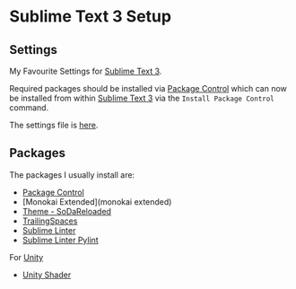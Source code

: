 # Sublime Text 3 Setup

## Settings

My Favourite Settings for [Sublime Text 3](https://www.sublimetext.com/3).

Required packages should be installed via [Package Control](https://packagecontrol.io/) which can now be installed from within [Sublime Text 3](https://www.sublimetext.com/3) via the `Install Package Control` command.

The settings file is [here](https://github.com/CapeGuy-Ben/Sublime-Text-3-Settings/blob/master/Preferences.sublime-settings).

## Packages

The packages I usually install are:

- [Package Control](https://packagecontrol.io/)
- [Monokai Extended](monokai extended)
- [Theme - SoDaReloaded](https://packagecontrol.io/packages/Theme%20-%20SoDaReloaded)
- [TrailingSpaces](https://packagecontrol.io/search/trailingspaces)
- [Sublime Linter](https://packagecontrol.io/packages/SublimeLinter)
- [Sublime Linter Pylint](https://packagecontrol.io/packages/SublimeLinter-pylint)


For [Unity](https://unity3d.com/)
- [Unity Shader](https://packagecontrol.io/search/unity%20shader)